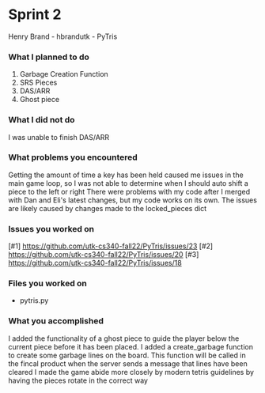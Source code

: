 # Sprint 2

Henry Brand - hbrandutk - PyTris

### What I planned to do
1. Garbage Creation Function
2. SRS Pieces
3. DAS/ARR
4. Ghost piece

### What I did not do
I was unable to finish DAS/ARR

### What problems you encountered
Getting the amount of time a key has been held caused me issues in the main game loop, so I was not able to determine when I should auto shift a piece to the left or right
There were problems with my code after I merged with Dan and Eli's latest changes, but my code works on its own. The issues are likely caused by changes made to the locked_pieces dict

### Issues you worked on
[#1] https://github.com/utk-cs340-fall22/PyTris/issues/23
[#2] https://github.com/utk-cs340-fall22/PyTris/issues/20
[#3] https://github.com/utk-cs340-fall22/PyTris/issues/18

### Files you worked on
- pytris.py
### What you accomplished
I added the functionality of a ghost piece to guide the player below the current piece before it has been placed.
I added a create_garbage function to create some garbage lines on the board. This function will be called in the fincal product when the server sends a message that lines have been cleared
I made the game abide more closely by modern tetris guidelines by having the pieces rotate in the correct way